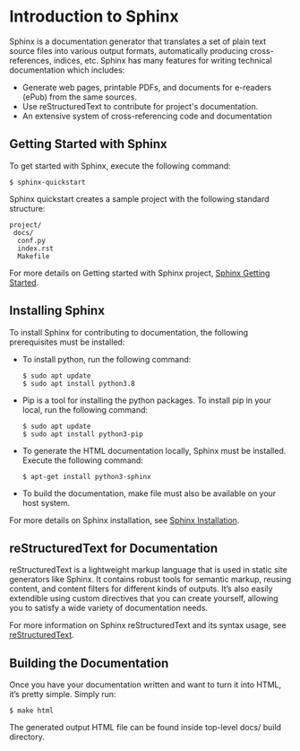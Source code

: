 # Introduction to Sphinx

Sphinx is a documentation generator that translates a set of plain text source
files into various output formats, automatically producing cross-references,
indices, etc. Sphinx has many features for writing technical documentation which includes:

* Generate web pages, printable PDFs, and documents for e-readers (ePub) from the same sources.
* Use reStructuredText to contribute for project's documentation.
* An extensive system of cross-referencing code and documentation

## Getting Started with Sphinx

To get started with Sphinx, execute the following command:
  ```
  $ sphinx-quickstart
  ```
Sphinx quickstart creates a sample project with the following standard structure:

  ```
  project/
   docs/
    conf.py
    index.rst
    Makefile
  ```
For more details on Getting started with Sphinx project, [Sphinx Getting Started](https://www.sphinx-doc.org/en/master/usage/quickstart.html).

## Installing Sphinx

To install Sphinx for contributing to documentation, the following prerequisites must be installed:

* To install python, run the following command:
  
  ```
  $ sudo apt update
  $ sudo apt install python3.8
  ```
* Pip is a tool for installing the python packages. To install pip in your local, run the following command:
  
  ```
  $ sudo apt update
  $ sudo apt install python3-pip
  ```
* To generate the HTML documentation locally, Sphinx must be installed. Execute the following command:
  
  ```
  $ apt-get install python3-sphinx
  ```
* To build the documentation, make file must also be available on your host system.

For more details on Sphinx installation, see [Sphinx Installation](https://www.sphinx-doc.org/en/master/).

## reStructuredText for Documentation

reStructuredText is a lightweight markup language that is used in static site 
generators like Sphinx. It contains robust tools for semantic markup, reusing content, 
and content filters for different kinds of outputs. It’s also easily extendible
using custom directives that you can create yourself, allowing you to satisfy a 
wide variety of documentation needs.

For more information on Sphinx reStructuredText and its syntax usage, see [reStructuredText](https://www.sphinx-doc.org/en/master/usage/restructuredtext/basics.html).

## Building the Documentation

Once you have your documentation written and want to turn it into HTML, it’s pretty simple. Simply run:

  ```
  $ make html
  ```
The generated output HTML file can be found inside top-level docs/ build directory.
